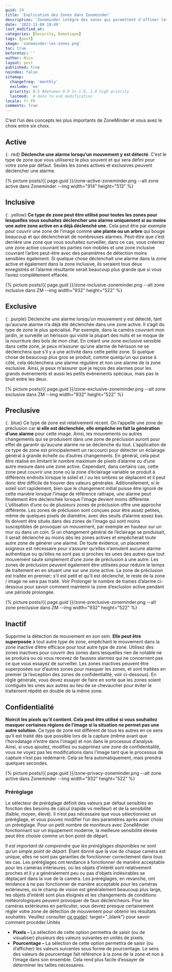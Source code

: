 ```yaml
---
guid: 29
title: 'Explication des Zones dans Zoneminder'
description: "Zoneminder intègre des zones qui permettent d'affiner les faux positifs"
date: '2022-11-09 19:49'
last_modified_at: 
categories: [Securite, Domotique]
tags: [post]
image: 'zoneminder-les-zones.png'
toc: true
beforetoc: ''
author: Nico
layout: post
published: true
noindex: false
sitemap:
  changefreq: 'monthly'
  exclude: 'no'
  priority: 0.5 #between 0.0 to 1.0, 1.0 high priority
  lastmod:  # date to end modification
locale: fr_FR
comments: true
---
```


C’est l’un des concepts les plus importants de ZoneMinder et vous avez le choix entre six choix.

## Active
{: .red} 
**Déclenche une alarme lorsqu’un mouvement y est détecté**. C’est le type de zone que vous utiliserez le plus souvent et qui sera défini pour votre zone par défaut. Seules les zones actives et exclusives peuvent déclencher une alarme.

{% picture posts/{{ page.guid }}/zone-active-zoneminder.png --alt zone active dans Zoneminder --img width="914" height="513" %}

## Inclusive
{: .yellow} 
**Ce type de zone peut être utilisé pour toutes les zones pour lesquelles vous souhaitez déclencher une alarme uniquement si au moins une autre zone active en a déjà déclenché une.** Cela peut être par exemple pour couvrir une zone de l’image comme **une plante ou un arbre** qui bouge beaucoup et qui déclencherait de nombreuses alarmes. Peut-être que c’est derrière une zone que vous souhaitez surveiller, dans ce cas, vous créeriez une zone active couvrant les parties non mobiles et une zone inclusive couvrant l’arbre peut-être avec des paramètres de détection moins sensibles également. Si quelque chose déclenchait une alarme dans la zone active et également dans la zone inclusive, ils seraient tous deux enregistrés et l’alarme résultante serait beaucoup plus grande que si vous l’aviez complètement effacée.

{% picture posts/{{ page.guid }}/zone-inclusive-zoneminder.png --alt zone inclusive dans ZM --img width="932" height="522" %}

## Exclusive
{: .purple} 
Déclenche une alarme lorsqu’un mouvement y est détecté, tant qu’aucune alarme n’a déjà été déclenchée dans une zone active. Il s’agit du type de zone le plus spécialisé. Par exemple, dans la caméra couvrant mon jardin, je surveille un hérisson qui visite la plupart des nuits et se moque de la nourriture des bols de mon chat. En créant une zone exclusive sensible dans cette zone, je peux m’assurer qu’une alarme de hérisson ne se déclenchera que s’il y a une activité dans cette petite zone. Si quelque chose de beaucoup plus gros se produit, comme quelqu’un qui passe à côté, cela déclenchera une alarme régulière et non une alarme de la zone exclusive. Ainsi, je peux m’assurer que je reçois des alarmes pour les grands événements et aussi les petits événements spéciaux, mais pas le bruit entre les deux.

{% picture posts/{{ page.guid }}/zone-exclusive-zoneminder.png --alt zone exclusive dans ZM --img width="932" height="522" %}


## Preclusive
{: .blue} 
Ce type de zone est relativement récent. On l’appelle une zone de préclusion car **si elle est déclenchée, elle empêche en fait la génération d’une alarme** pour cette image. Ainsi, les mouvements ou autres changements qui se produisent dans une zone de préclusion auront pour effet de garantir qu’aucune alarme ne se déclenche du tout. L’application de ce type de zone est principalement un raccourci pour détecter un éclairage général à grande échelle ou d’autres changements. En général, cela peut être réalisé en limitant le nombre maximum de pixels d’alarme ou d’une autre mesure dans une zone active. Cependant, dans certains cas, cette zone peut couvrir une zone où la zone d’éclairage variable se produit à différents endroits lorsque le soleil et / ou les ombres se déplacent et il peut donc être difficile de trouver des valeurs générales. Aditionellement, si le soleil sort rapidement, bien que le changement initial puisse être ignoré de cette manière lorsque l’image de référence rattrape, une alarme peut finalement être déclenchée lorsque l’image devient moins différente. L’utilisation d’une ou de plusieurs zones de préclusion offre une approche différente. Les zones de préclusion sont conçues pour être assez petites, même de quelques pixels de diamètre, avec des seuils d’alarme assez bas. Ils doivent être situés dans des zones de l’image qui sont moins susceptibles de provoquer un mouvement, par exemple en hauteur sur un mur ou dans un coin. Si un changement général de l’éclairage se produisait, il serait déclenché au moins dès les zones actives et empêcherait toute autre zone de générer une alarme. De toute évidence, un placement soigneux est nécessaire pour s’assurer qu’elles n’annulent aucune alarme authentique ou qu’elles ne sont pas si proches les unes des autres que tout mouvement saute simplement d’une zone de préclusion à une autre. Les zones de préclusion peuvent également être utilisées pour réduire le temps de traitement en en situant une sur une zone active. La zone de préclusion est traitée en premier; s’il est petit et qu’il est déclenché, le reste de la zone / image ne sera pas traité. Voir Prolonger le nombre de trames d’alarme ci-dessous pour savoir comment maintenir la zone d’exclusion active pendant une période prolongée.

{% picture posts/{{ page.guid }}/zone-preclusive-zoneminder.png --alt zone preclusive dans ZM --img width="932" height="522" %}

## Inactif
Supprime la détection de mouvement en son sein. **Elle peut être superposée** à tout autre type de zone, empêchant le mouvement dans la zone inactive d’être efficace pour tout autre type de zone. Utilisez des zones inactives pour couvrir des zones dans lesquelles rien de notable ne se produira ou où vous recevez de fausses alarmes qui ne concernent pas ce que vous essayez de surveiller. Les zones inactives peuvent être superposées sur d’autres zones pour masquer les zones, et sont traitées en premier (à l’exception des zones de confidentialité, voir ci-dessous). En règle générale, vous devez essayer de faire en sorte que les zones soient contiguës les unes aux autres au lieu de se chevaucher pour éviter le traitement répété en double de la même zone.

## Confidentialité
**Noircit les pixels qu’il contient. Cela peut être utilisé si vous souhaitez masquer certaines régions de l’image si la situation ne permet pas une autre solution.** Ce type de zone est différent de tous les autres en ce sens qu’il est traité dès que possible lors de la capture (même avant que l’horodatage n’entre dans l’image) et non dans le processus d’analyse. Ainsi, si vous ajoutez, modifiez ou supprimez une zone de confidentialité, vous ne voyez pas les modifications dans l’image tant que le processus de capture n’est pas redémarré. Cela se fera automatiquement, mais prendra quelques secondes.

{% picture posts/{{ page.guid }}/zone-privacy-zoneminder.png --alt zone active dans Zoneminder --img width="932" height="522" %}

### Préréglage
Le sélecteur de préréglage définit des valeurs par défaut sensibles en fonction des besoins de calcul (rapide vs meilleur) et de la sensibilité (faible, moyen, élevé). Il n’est pas nécessaire que vous sélectionniez un préréglage, et vous pouvez modifier l’un des paramètres après avoir choisi un préréglage. Pour un petit nombre de moniteurs avec ZoneMinder fonctionnant sur un équipement moderne, la meilleure sensibilité élevée peut être choisie comme un bon point de départ.

*Il est important de comprendre que les préréglages disponibles ne sont qu’un simple point de départ.* Étant donné que la vue de chaque caméra est unique, elles ne sont pas garanties de fonctionner correctement dans tous les cas. Les préréglages ont tendance à fonctionner de manière acceptable pour les caméras intérieures, où les objets d’intérêt sont relativement proches et il y a généralement peu ou pas d’objets indésirables se déplaçant dans la vue de la caméra. Les préréglages, en revanche, ont tendance à ne pas fonctionner de manière acceptable pour les caméras extérieures, où le champ de vision est généralement beaucoup plus large, les objets d’intérêt sont plus éloignés et les changements de conditions météorologiques peuvent provoquer de faux déclencheurs. Pour les caméras extérieures en particulier, vous devrez presque certainement régler votre zone de détection de mouvement pour obtenir les résultats souhaités. Veuillez consulter [ce guide](https://wiki.zoneminder.com/index.php/Understanding_ZoneMinder%27s_Zoning_system_for_Dummies){: target="_blank"} pour savoir comment procéder.Unités

- **Pixels –** La sélection de cette option permettra de saisir (ou de visualiser) plusieurs des valeurs suivantes en unités de pixels.
- **Pourcentage –** La sélection de cette option permettra de saisir (ou d’afficher) les valeurs suivantes sous forme de pourcentage. Le sens des valeurs de pourcentage fait référence à la zone de la zone et non à l’image dans son ensemble. Cela rend plus facile d’essayer de déterminer les tailles nécessaires.


